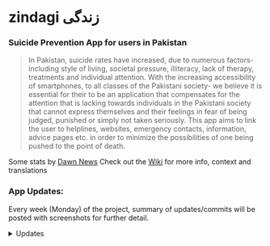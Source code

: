 # zindagi زندگی
### Suicide Prevention App for users in Pakistan

>In Pakistan, suicide rates have increased, due to numerous factors- including style of living, societal pressure, illiteracy,
lack of therapy, treatments and individual attention. With the increasing accessibility of smartphones, to all classes of the
Pakistani society- we believe it is essential for their to be an application that compensates for the attention that is lacking towards
individuals in the Pakistani society that cannot express themselves and their feelings in fear of being judged, punished or simply
not taken seriously. This app aims to link the user to helplines, websites, emergency contacts, information, advice pages etc. in order to minimize the possibilities of one being pushed to the point of death. 

Some stats by [Dawn News](https://www.dawn.com/news/1448391)
Check out the [Wiki](https://github.com/nhussain2/zindagi/wiki) for more info, context and translations

### App Updates:
Every week (Monday) of the project, summary of updates/commits will be posted with screenshots for further detail.

<details>
  <summary> Updates </summary>
  <details>
    <summary><b> 9/9/2019 </b></summary>
    Added bottom navigation, basic app skeleton structure, fragmented page design, themes <br>
    <img src ="https://github.com/nhussain2/zindagi/blob/master/project%20ss/Screenshot_1568091358.png" width=200>
    <img src ="https://github.com/nhussain2/zindagi/blob/master/project%20ss/Screenshot_1568091361.png" width=200>
    <img src ="https://github.com/nhussain2/zindagi/blob/master/project%20ss/Screenshot_1568091363.png" width=200>
    <img src ="https://github.com/nhussain2/zindagi/blob/master/project%20ss/Screenshot_1568091365.png" width=200>
    
  </details>
</details>
